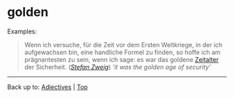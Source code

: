 # golden

Examples:

> Wenn ich versuche, für die Zeit vor dem Ersten Weltkriege, in der ich aufgewachsen bin, eine handliche Formel zu finden, so hoffe ich am prägnantesten zu sein, wenn ich sage: es war das goldene [Zeitalter](../../../nouns/z/ze/Zeitalter.md) der Sicherheit. (*[Stefan Zweig](../../../texts/StefanZweig/DieWeltDerSicherheit.md)*) *‘it was the golden age of security’*

----

Back up to: [Adjectives](../../index.md) | [Top](../../../index.md)

